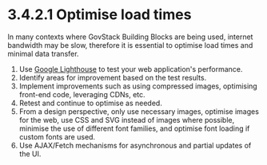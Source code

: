 # 3.4.2.1 Optimise load times

In many contexts where GovStack Building Blocks are being used, internet bandwidth may be slow, therefore it is essential to optimise load times and minimal data transfer.&#x20;

1. Use [Google Lighthouse](https://chrome.google.com/webstore/detail/lighthouse/blipmdconlkpinefehnmjammfjpmpbjk) to test your web application's performance.
2. Identify areas for improvement based on the test results.
3. Implement improvements such as using compressed images, optimising front-end code, leveraging CDNs, etc.
4. Retest and continue to optimise as needed.
5. From a design perspective, only use necessary images, optimise images for the web, use CSS and SVG instead of images where possible, minimise the use of different font families, and optimise font loading if custom fonts are used.
6. Use AJAX/Fetch mechanisms for asynchronous and partial updates of the UI.
